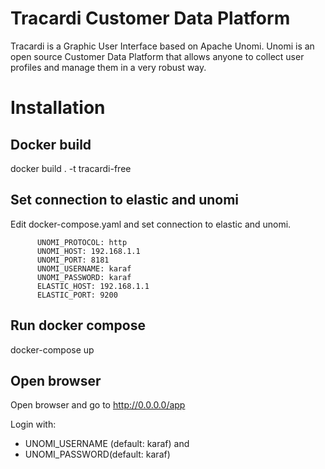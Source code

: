 # Tracardi Customer Data Platform
Tracardi is a Graphic User Interface based on Apache Unomi.
Unomi is an open source Customer Data Platform that allows anyone to collect user profiles and manage them in a very robust way.

# Installation

## Docker build
docker build . -t tracardi-free

## Set connection to elastic and unomi

Edit docker-compose.yaml and set connection to elastic and unomi.


```
      UNOMI_PROTOCOL: http
      UNOMI_HOST: 192.168.1.1
      UNOMI_PORT: 8181
      UNOMI_USERNAME: karaf
      UNOMI_PASSWORD: karaf
      ELASTIC_HOST: 192.168.1.1
      ELASTIC_PORT: 9200
```

## Run docker compose
docker-compose up

## Open browser
Open browser and go to http://0.0.0.0/app

Login with:

* UNOMI_USERNAME (default: karaf) and 
* UNOMI_PASSWORD(default: karaf)

